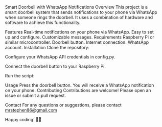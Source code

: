 Smart Doorbell with WhatsApp Notifications
Overview
This project is a smart doorbell system that sends notifications to your phone via WhatsApp when someone rings the doorbell. It uses a combination of hardware and software to achieve this functionality.

Features
Real-time notifications on your phone via WhatsApp.
Easy to set up and configure.
Customizable messages.
Requirements
Raspberry Pi or similar microcontroller.
Doorbell button.
Internet connection.
WhatsApp account.
Installation
Clone the repository:



Configure your WhatsApp API credentials in config.py.

Connect the doorbell button to your Raspberry Pi.

Run the script:



Usage
Press the doorbell button.
You will receive a WhatsApp notification on your phone.
Contributing
Contributions are welcome! Please open an issue or submit a pull request.



Contact
For any questions or suggestions, please contact mrstephen86@gmail.com

Happy coding! 🔔📱
